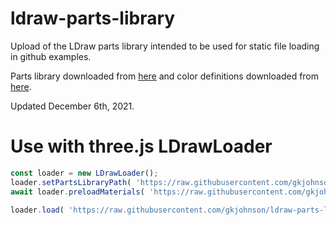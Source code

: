 # ldraw-parts-library
Upload of the LDraw parts library intended to be used for static file loading in github examples.

Parts library downloaded from [here](https://www.ldraw.org/article/13.html) and color definitions downloaded from [here](https://www.ldraw.org/article/547.html).

Updated December 6th, 2021.

# Use with three.js LDrawLoader

```js
const loader = new LDrawLoader();
loader.setPartsLibraryPath( 'https://raw.githubusercontent.com/gkjohnson/ldraw-parts-library/tree/master/complete/ldraw' );
await loader.preloadMaterials( 'https://raw.githubusercontent.com/gkjohnson/ldraw-parts-library/master/colors/ldcfgalt.ldr' );

loader.load( 'https://raw.githubusercontent.com/gkjohnson/ldraw-parts-library/master/complete/ldraw/10030-1%20-%20Imperial%20Star%20Destroyer%20-%20UCS.mpd' );
```
